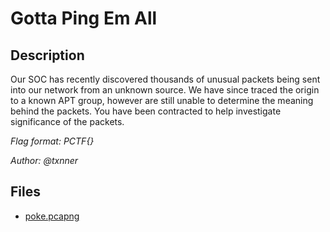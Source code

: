 # Gotta Ping Em All

## Description

Our SOC has recently discovered thousands of unusual packets being sent into our network from an unknown source. We have since traced the origin to a known APT group, however are still unable to determine the meaning behind the packets. You have been contracted to help investigate significance of the packets.

*Flag format: PCTF{}*

*Author: @txnner*

## Files

* [poke.pcapng](files/poke.pcapng)

